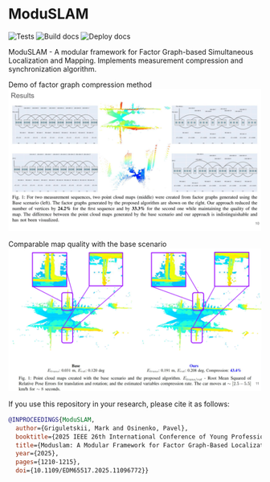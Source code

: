 # ModuSLAM

![Tests](https://github.com/fatrybl/ModuSLAM/actions/workflows/tests_runner.yaml/badge.svg)
![Build docs](https://github.com/fatrybl/ModuSLAM/actions/workflows/docs_build.yaml/badge.svg)
![Deploy docs](https://github.com/fatrybl/ModuSLAM/actions/workflows/docs_deploy.yaml/badge.svg)

ModuSLAM - A modular framework for Factor Graph-based Simultaneous Localization and Mapping. Implements measurement
compression and synchronization algorithm.

Demo of factor graph compression method
![alt text](/docs/images/compression_demo1.png?raw=true "Managers")

Comparable map quality with the base scenario
![alt text](/docs/images/compression_demo2.png?raw=true "Managers")

If you use this repository in your research, please cite it as follows:

```bibtex
@INPROCEEDINGS{ModuSLAM,
  author={Griguletskii, Mark and Osinenko, Pavel},
  booktitle={2025 IEEE 26th International Conference of Young Professionals in Electron Devices and Materials (EDM)},
  title={Moduslam: A Modular Framework for Factor Graph-Based Localization and Mapping},
  year={2025},
  pages={1210-1215},
  doi={10.1109/EDM65517.2025.11096772}}
